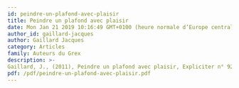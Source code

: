 ```yaml
---
id: peindre-un-plafond-avec-plaisir
title: Peindre un plafond avec plaisir
date: Mon Jan 21 2019 10:16:49 GMT+0100 (heure normale d’Europe centrale)
author_id: gaillard-jacques
author: Gaillard Jacques
category: Articles
family: Auteurs du Grex
description: >-
Gaillard, J., (2011), Peindre un plafond avec plaisir, Expliciter n° 92, p. 20 – 23. 
pdf: /pdf/peindre-un-plafond-avec-plaisir.pdf
---
```

